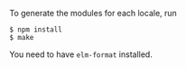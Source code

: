 To generate the modules for each locale, run

```
$ npm install
$ make
```

You need to have `elm-format` installed.
